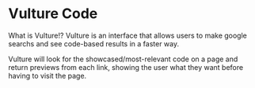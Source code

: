 # Vulture Code
What is Vulture!?
Vulture is an interface that allows users to make google searchs and see code-based results in a faster way. 

Vulture will look for the showcased/most-relevant code on a page and return previews from each link, showing the user what they want before having to visit the page. 
